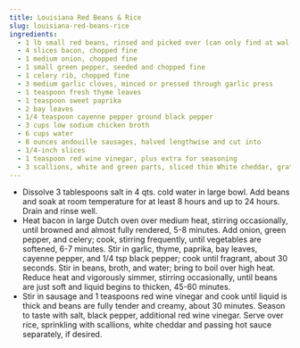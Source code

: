 ```yaml
---
title: Louisiana Red Beans & Rice
slug: louisiana-red-beans-rice
ingredients:
  - 1 lb small red beans, rinsed and picked over (can only find at wal-mart)
  - 4 slices bacon, chopped fine
  - 1 medium onion, chopped fine
  - 1 small green pepper, seeded and chopped fine
  - 1 celery rib, chopped fine
  - 3 medium garlic cloves, minced or pressed through garlic press
  - 1 teaspoon fresh thyme leaves
  - 1 teaspoon sweet paprika
  - 2 bay leaves
  - 1/4 teaspoon cayenne pepper ground black pepper
  - 3 cups low sodium chicken broth
  - 6 cups water
  - 8 ounces andouille sausages, halved lengthwise and cut into
  - 1/4-inch slices
  - 1 teaspoon red wine vinegar, plus extra for seasoning
  - 3 scallions, white and green parts, sliced thin White cheddar, grated cooked rice hot sauce
---
```


* Dissolve 3 tablespoons salt in 4 qts. cold water in large bowl. Add beans and soak at room temperature for at least 8 hours and up to 24 hours. Drain and rinse well.
* Heat bacon in large Dutch oven over medium heat, stirring occasionally, until browned and almost fully rendered, 5-8 minutes. Add onion, green pepper, and celery; cook, stirring frequently, until vegetables are softened, 6-7 minutes. Stir in garlic, thyme, paprika, bay leaves, cayenne pepper, and 1/4 tsp black pepper; cook until fragrant, about 30 seconds. Stir in beans, broth, and water; bring to boil over high heat. Reduce heat and vigorously simmer, stirring occasionally, until beans are just soft and liquid begins to thicken, 45-60 minutes.
* Stir in sausage and 1 teaspoons red wine vinegar and cook until liquid is thick and beans are fully tender and creamy, about 30 minutes. Season to taste with salt, black pepper, additional red wine vinegar. Serve over rice, sprinkling with scallions, white cheddar and passing hot sauce separately, if desired.
